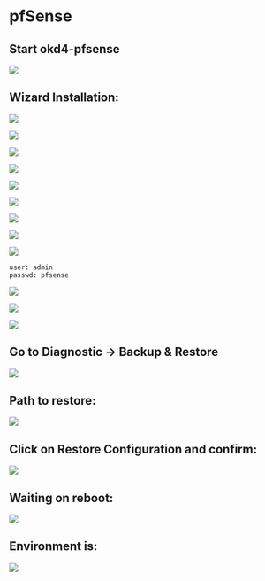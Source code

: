 # pfSense

## Start okd4-pfsense

![](../../images/proxmox_pfsense.png?raw=true)

## Wizard Installation:

![](../../images/accept.png?raw=true)

![](../../images/install.png?raw=true)

![](../../images/keymap.png?raw=true)

![](../../images/partitioning.png?raw=true)

![](../../images/archive.png?raw=true)

![](../../images/manual_configuration.png?raw=true)

![](../../images/reboot.png?raw=true)

![](../../images/WAN.png?raw=true)

![](../../images/pfsense_final.png?raw=true)

	user: admin
	passwd: pfsense

![](../../images/web_console_pfsense.png?raw=true)

![](../../images/accept2.png?raw=true)

![](../../images/close.png?raw=true)

## Go to Diagnostic -> Backup & Restore

![](../../images/diagnostic_restore.png?raw=true)

## Path to restore:

![](../../images/path_to_restore.png?raw=true)

## Click on Restore Configuration and confirm:

![](../../images/restore_configuration.png?raw=true)

## Waiting on reboot:

![](../../images/reboot2.png?raw=true)

## Environment is:

![](../../images/pfsense_final2.png?raw=true)
